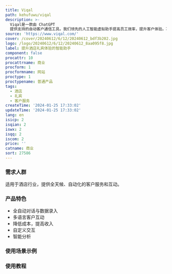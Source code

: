 ```yaml
---
title: Viqal
path: kehufuwu/viqal
description: >-
  Viqal是一款由 ChatGPT
  提供支持的自动客户通信工具。我们领先的人工智能虚拟助手提高员工效率，提升客户体验。功能包括：全自动对话与数据录入、多语言客户互动、降低成本、提高收入、自定义交互、智能分析等。
source: 'https://www.viqal.com/'
cover: /cover/20240612/6/12/20240612_bdf3b202.jpg
logo: /logo/20240612/6/12/20240612_8aa095f8.jpg
label: 提升酒店礼宾体验的智能助手
component: false
procattr: 10
procattrname: 商业
procform: 1
procformname: 网站
proctype: 1
proctypename: 普通产品
tags:
  - 酒店
  - 礼宾
  - 客户服务
createTime: '2024-01-25 17:33:02'
updateTime: '2024-01-25 17:33:02'
lang: en
isicp: 2
isqian: 2
iswx: 2
isqq: 2
iscom: 2
price: ''
catname: 商业
sort: 27586
---
```




### 需求人群
适用于酒店行业，提供全天候、自动化的客户服务和互动。

### 产品特色
- 全自动对话与数据录入
- 多语言客户互动
- 降低成本，提高收入
- 自定义交互
- 智能分析

### 使用场景示例


### 使用教程


  
